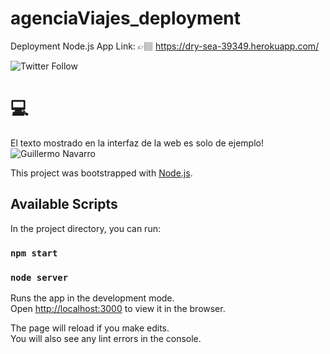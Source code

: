 # agenciaViajes_deployment
Deployment Node.js App 
Link: 👉🏽 https://dry-sea-39349.herokuapp.com/

![Twitter Follow](https://img.shields.io/twitter/follow/gan01_97?style=social)


# 💻
El texto mostrado en la interfaz de la web es solo de ejemplo!
![Guillermo Navarro](https://github.com/Guille0197/agenciaViajes_deployment/blob/master/public/img/Agencia%20de%20Viajes.png)

This project was bootstrapped with [Node.js](https://nodejs.org/en/about/).

## Available Scripts

In the project directory, you can run:

### `npm start`
### `node server`

Runs the app in the development mode.<br />
Open [http://localhost:3000](http://localhost:3000) to view it in the browser.

The page will reload if you make edits.<br />
You will also see any lint errors in the console.
